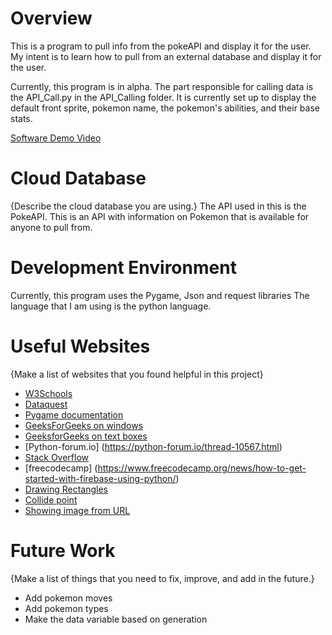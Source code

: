 # Overview

This is a program to pull info from the pokeAPI and display
it for the user. My intent is to learn how to pull from an external database
and display it for the user.

Currently, this program is in alpha. The part responsible for calling data is the API_Call.py in the API_Calling folder.
It is currently set up to display the default front sprite, pokemon name, the pokemon's abilities, and their base
stats.

[Software Demo Video](https://youtu.be/-A07M4x23Ew)

# Cloud Database

{Describe the cloud database you are using.}
The API used in this is the PokeAPI. This is an API with information on Pokemon
that is available for anyone to pull from.

# Development Environment

Currently, this program uses the Pygame, Json and request libraries
The language that I am using is the python language.
# Useful Websites

{Make a list of websites that you found helpful in this project}
* [W3Schools](https://www.w3schools.com/python/)
* [Dataquest](https://www.dataquest.io/blog/python-api-tutorial/)
* [Pygame documentation](https://www.pygame.org/docs/)
* [GeeksForGeeks on windows](https://www.geeksforgeeks.org/how-to-make-a-pygame-window/)
* [GeeksforGeeks on text boxes](https://www.geeksforgeeks.org/how-to-create-a-text-input-box-with-pygame/)
* [Python-forum.io] (https://python-forum.io/thread-10567.html)
* [Stack Overflow](https://stackoverflow.com/questions/43046376/how-to-change-an-image-size-in-pygame)
* [freecodecamp] (https://www.freecodecamp.org/news/how-to-get-started-with-firebase-using-python/)
* [Drawing Rectangles](https://stackoverflow.com/questions/19780411/pygame-drawing-a-rectangle)
* [Collide point](https://www.codegrepper.com/code-examples/python/how+to+check+if+mouse+is+over+a+rect+in+pygame)
* [Showing image from URL](https://stackoverflow.com/questions/57023015/convert-image-from-request-to-pygame-surface)
# Future Work

{Make a list of things that you need to fix, improve, and add in the future.}
* Add pokemon moves
* Add pokemon types
* Make the data variable based on generation